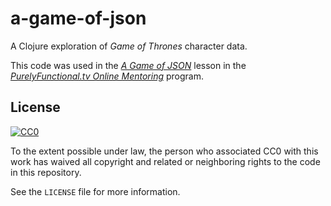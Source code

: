 # a-game-of-json

A Clojure exploration of *Game of Thrones* character data.

This code was used in the [*A Game of JSON*](https://purelyfunctional.tv/lesson/a-game-of-json/#code) lesson in the
[*PurelyFunctional.tv Online Mentoring*][ment] program.

[ment]: http://www.purelyfunctional.tv/

## License

[![CC0](http://i.creativecommons.org/p/zero/1.0/88x31.png)](http://creativecommons.org/publicdomain/zero/1.0/)

To the extent possible under law, the person who associated CC0 with
this work has waived all copyright and related or neighboring rights
to the code in this repository.

See the `LICENSE` file for more information.
